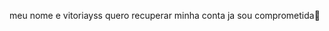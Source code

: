 meu nome e vitoriayss
quero recuperar minha conta
ja sou comprometida💍


<!---
Vitoriayss/Vitoriayss is a ✨ special ✨ repository because its `README.md` (this file) appears on your GitHub profile.
You can click the Preview link to take a look at your changes.
--->
